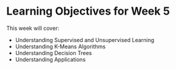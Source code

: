 # Learning Objectives for Week 5 

This week will cover: 

- Understanding Supervised and Unsupervised Learning 
- Understanding K-Means Algorithms 
- Understanding Decision Trees 
- Understanding Applications 

